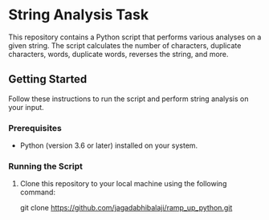 # String Analysis Task

This repository contains a Python script that performs various analyses on a given string. The script calculates the number of characters, duplicate characters, words, duplicate words, reverses the string, and more.

## Getting Started

Follow these instructions to run the script and perform string analysis on your input.

### Prerequisites

- Python (version 3.6 or later) installed on your system.

### Running the Script

1. Clone this repository to your local machine using the following command:

   git clone https://github.com/jagadabhibalaji/ramp_up_python.git

